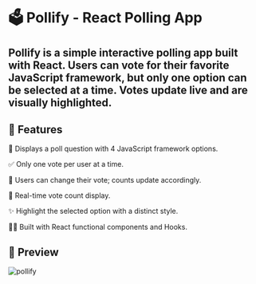 # 🗳️ Pollify - React Polling App

## Pollify is a simple interactive polling app built with React. Users can vote for their favorite JavaScript framework, but only one option can be selected at a time. Votes update live and are visually highlighted.

## 🔧 Features

📌 Displays a poll question with 4 JavaScript framework options.

✅ Only one vote per user at a time.

🔁 Users can change their vote; counts update accordingly.

🎨 Real-time vote count display.

✨ Highlight the selected option with a distinct style.

🧑‍💻 Built with React functional components and Hooks.

## 📸 Preview

![pollify](https://github.com/user-attachments/assets/6898704e-a3d4-4dae-b33f-42cc91084781)
